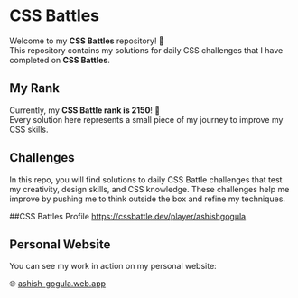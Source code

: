 # CSS Battles

Welcome to my **CSS Battles** repository! 🚀  
This repository contains my solutions for daily CSS challenges that I have completed on **CSS Battles**.

## My Rank
Currently, my **CSS Battle rank is 2150**! 🎯  
Every solution here represents a small piece of my journey to improve my CSS skills.

## Challenges
In this repo, you will find solutions to daily CSS Battle challenges that test my creativity, design skills, and CSS knowledge. These challenges help me improve by pushing me to think outside the box and refine my techniques.

##CSS Battles Profile
https://cssbattle.dev/player/ashishgogula

## Personal Website
You can see my work in action on my personal website:

🌐 [ashish-gogula.web.app](https://ashish-gogula.web.app)  


